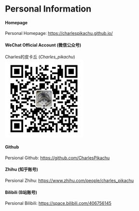 # Personal Information

#### Homepage

Personal Homepage: https://charlespikachu.github.io/

#### WeChat Official Account (微信公众号)

Charles的皮卡丘 (*Charles_pikachu*)  
![img](https://raw.githubusercontent.com/CharlesPikachu/freeproxy/master/docs/pikachu.jpg)

#### Github

Persional Github: https://github.com/CharlesPikachu

#### Zhihu (知乎账号)

Persional Zhihu: https://www.zhihu.com/people/charles_pikachu

#### Bilibili (B站账号)

Persional Bilibili: https://space.bilibili.com/406756145
